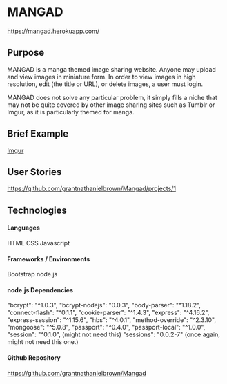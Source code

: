 # MANGAD

https://mangad.herokuapp.com/

## Purpose

MANGAD is a manga themed image sharing website. Anyone may upload and view images in miniature form. In order to view images in high resolution, edit (the title or URL), or delete images, a user must login.

MANGAD does not solve any particular problem, it simply fills a niche that may not be quite covered by other image sharing sites such as Tumblr or Imgur, as it is particularly themed for manga.

## Brief Example

[Imgur](https://i.imgur.com/uZJ7E5V.jpg)

## User Stories

https://github.com/grantnathanielbrown/Mangad/projects/1

## Technologies

#### Languages

HTML
CSS
Javascript

#### Frameworks / Environments

Bootstrap
node.js

#### node.js Dependencies

"bcrypt": "^1.0.3",
"bcrypt-nodejs": "0.0.3",
"body-parser": "^1.18.2",
"connect-flash": "^0.1.1",
"cookie-parser": "^1.4.3",
"express": "^4.16.2",
"express-session": "^1.15.6",
"hbs": "^4.0.1",
"method-override": "^2.3.10",
"mongoose": "^5.0.8",
"passport": "^0.4.0",
"passport-local": "^1.0.0",
"session": "^0.1.0", (might not need this)
"sessions": "0.0.2-7" (once again, might not need this one.)

#### Github Repository

https://github.com/grantnathanielbrown/Mangad
